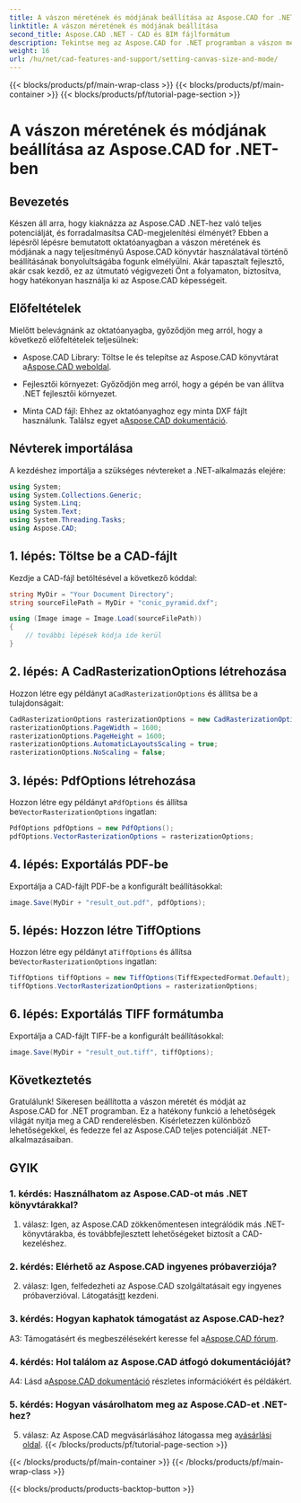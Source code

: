 ```yaml
---
title: A vászon méretének és módjának beállítása az Aspose.CAD for .NET-ben
linktitle: A vászon méretének és módjának beállítása
second_title: Aspose.CAD .NET - CAD és BIM fájlformátum
description: Tekintse meg az Aspose.CAD for .NET programban a vászon méretének és módjának beállításáról szóló, lépésről lépésre szóló útmutatót. Ezzel az átfogó oktatóanyaggal könnyedén optimalizálhatja CAD-megjelenítését.
weight: 16
url: /hu/net/cad-features-and-support/setting-canvas-size-and-mode/
---
```


{{< blocks/products/pf/main-wrap-class >}}
{{< blocks/products/pf/main-container >}}
{{< blocks/products/pf/tutorial-page-section >}}

# A vászon méretének és módjának beállítása az Aspose.CAD for .NET-ben

## Bevezetés

Készen áll arra, hogy kiaknázza az Aspose.CAD .NET-hez való teljes potenciálját, és forradalmasítsa CAD-megjelenítési élményét? Ebben a lépésről lépésre bemutatott oktatóanyagban a vászon méretének és módjának a nagy teljesítményű Aspose.CAD könyvtár használatával történő beállításának bonyolultságába fogunk elmélyülni. Akár tapasztalt fejlesztő, akár csak kezdő, ez az útmutató végigvezeti Önt a folyamaton, biztosítva, hogy hatékonyan használja ki az Aspose.CAD képességeit.

## Előfeltételek

Mielőtt belevágnánk az oktatóanyagba, győződjön meg arról, hogy a következő előfeltételek teljesülnek:

-  Aspose.CAD Library: Töltse le és telepítse az Aspose.CAD könyvtárat a[Aspose.CAD weboldal](https://releases.aspose.com/cad/net/).

- Fejlesztői környezet: Győződjön meg arról, hogy a gépén be van állítva .NET fejlesztői környezet.

-  Minta CAD fájl: Ehhez az oktatóanyaghoz egy minta DXF fájlt használunk. Találsz egyet a[Aspose.CAD dokumentáció](https://reference.aspose.com/cad/net/).

## Névterek importálása

A kezdéshez importálja a szükséges névtereket a .NET-alkalmazás elejére:

```csharp
using System;
using System.Collections.Generic;
using System.Linq;
using System.Text;
using System.Threading.Tasks;
using Aspose.CAD;
```

## 1. lépés: Töltse be a CAD-fájlt

Kezdje a CAD-fájl betöltésével a következő kóddal:

```csharp
string MyDir = "Your Document Directory";
string sourceFilePath = MyDir + "conic_pyramid.dxf";

using (Image image = Image.Load(sourceFilePath))
{
    // további lépések kódja ide kerül
}
```

## 2. lépés: A CadRasterizationOptions létrehozása

 Hozzon létre egy példányt a`CadRasterizationOptions` és állítsa be a tulajdonságait:

```csharp
CadRasterizationOptions rasterizationOptions = new CadRasterizationOptions();
rasterizationOptions.PageWidth = 1600;
rasterizationOptions.PageHeight = 1600;
rasterizationOptions.AutomaticLayoutsScaling = true;
rasterizationOptions.NoScaling = false;
```

## 3. lépés: PdfOptions létrehozása

 Hozzon létre egy példányt a`PdfOptions` és állítsa be`VectorRasterizationOptions` ingatlan:

```csharp
PdfOptions pdfOptions = new PdfOptions();
pdfOptions.VectorRasterizationOptions = rasterizationOptions;
```

## 4. lépés: Exportálás PDF-be

Exportálja a CAD-fájlt PDF-be a konfigurált beállításokkal:

```csharp
image.Save(MyDir + "result_out.pdf", pdfOptions);
```

## 5. lépés: Hozzon létre TiffOptions

 Hozzon létre egy példányt a`TiffOptions` és állítsa be`VectorRasterizationOptions` ingatlan:

```csharp
TiffOptions tiffOptions = new TiffOptions(TiffExpectedFormat.Default);
tiffOptions.VectorRasterizationOptions = rasterizationOptions;
```

## 6. lépés: Exportálás TIFF formátumba

Exportálja a CAD-fájlt TIFF-be a konfigurált beállításokkal:

```csharp
image.Save(MyDir + "result_out.tiff", tiffOptions);
```

## Következtetés

Gratulálunk! Sikeresen beállította a vászon méretét és módját az Aspose.CAD for .NET programban. Ez a hatékony funkció a lehetőségek világát nyitja meg a CAD renderelésben. Kísérletezzen különböző lehetőségekkel, és fedezze fel az Aspose.CAD teljes potenciálját .NET-alkalmazásaiban.

## GYIK

### 1. kérdés: Használhatom az Aspose.CAD-ot más .NET könyvtárakkal?

1. válasz: Igen, az Aspose.CAD zökkenőmentesen integrálódik más .NET-könyvtárakba, és továbbfejlesztett lehetőségeket biztosít a CAD-kezeléshez.

### 2. kérdés: Elérhető az Aspose.CAD ingyenes próbaverziója?

 2. válasz: Igen, felfedezheti az Aspose.CAD szolgáltatásait egy ingyenes próbaverzióval. Látogatás[itt](https://releases.aspose.com/) kezdeni.

### 3. kérdés: Hogyan kaphatok támogatást az Aspose.CAD-hez?

 A3: Támogatásért és megbeszélésekért keresse fel a[Aspose.CAD fórum](https://forum.aspose.com/c/cad/19).

### 4. kérdés: Hol találom az Aspose.CAD átfogó dokumentációját?

 A4: Lásd a[Aspose.CAD dokumentáció](https://reference.aspose.com/cad/net/) részletes információkért és példákért.

### 5. kérdés: Hogyan vásárolhatom meg az Aspose.CAD-et .NET-hez?

 5. válasz: Az Aspose.CAD megvásárlásához látogassa meg a[vásárlási oldal](https://purchase.aspose.com/buy).
{{< /blocks/products/pf/tutorial-page-section >}}

{{< /blocks/products/pf/main-container >}}
{{< /blocks/products/pf/main-wrap-class >}}

{{< blocks/products/products-backtop-button >}}
